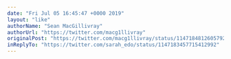 ```yaml
---
date: "Fri Jul 05 16:45:47 +0000 2019"
layout: "like"
authorName: "Sean MacGillivray"
authorUrl: "https://twitter.com/macg1llivray"
originalPost: "https://twitter.com/macg1llivray/status/1147184812605792256"
inReplyTo: "https://twitter.com/sarah_edo/status/1147183457715412992"
---
```

